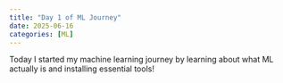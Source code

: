 ```yaml
---
title: "Day 1 of ML Journey"
date: 2025-06-16
categories: [ML]
---
```


Today I started my machine learning journey by learning about what ML actually is and installing essential tools!
